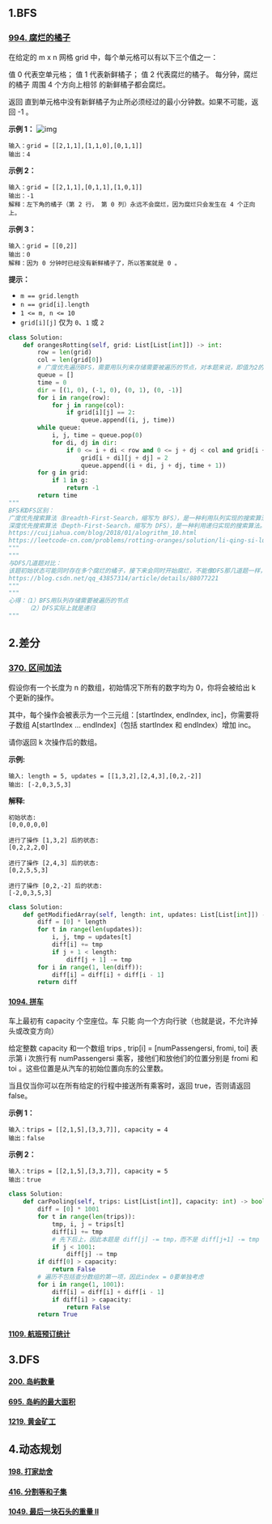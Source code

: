 ## 1.BFS

### [994. 腐烂的橘子](https://leetcode.cn/problems/rotting-oranges/)

在给定的 m x n 网格 grid 中，每个单元格可以有以下三个值之一：

值 0 代表空单元格；
值 1 代表新鲜橘子；
值 2 代表腐烂的橘子。
每分钟，腐烂的橘子 周围 4 个方向上相邻 的新鲜橘子都会腐烂。

返回 直到单元格中没有新鲜橘子为止所必须经过的最小分钟数。如果不可能，返回 -1 。

  **示例 1：** ![img](https://assets.leetcode-cn.com/aliyun-lc-upload/uploads/2019/02/16/oranges.png) 

```
输入：grid = [[2,1,1],[1,1,0],[0,1,1]]
输出：4
```

 **示例 2：** 

```
输入：grid = [[2,1,1],[0,1,1],[1,0,1]]
输出：-1
解释：左下角的橘子（第 2 行， 第 0 列）永远不会腐烂，因为腐烂只会发生在 4 个正向上。
```

 **示例 3：** 

```
输入：grid = [[0,2]]
输出：0
解释：因为 0 分钟时已经没有新鲜橘子了，所以答案就是 0 。
```

**提示：**

- `m == grid.length`
- `n == grid[i].length`
- `1 <= m, n <= 10`
- `grid[i][j]` 仅为 `0`、`1` 或 `2`

```python
class Solution:
    def orangesRotting(self, grid: List[List[int]]) -> int:
        row = len(grid)
        col = len(grid[0])
        # 广度优先遍历BFS，需要用队列来存储需要被遍历的节点，对本题来说，即值为2的节点都需要被遍历。
        queue = []
        time = 0
        dir = [(1, 0), (-1, 0), (0, 1), (0, -1)]
        for i in range(row):
            for j in range(col):
                if grid[i][j] == 2:
                    queue.append((i, j, time))
        while queue:
            i, j, time = queue.pop(0)
            for di, dj in dir:
                if 0 <= i + di < row and 0 <= j + dj < col and grid[i + di][j + dj] == 1:
                    grid[i + di][j + dj] = 2
                    queue.append((i + di, j + dj, time + 1))
        for g in grid:
            if 1 in g:
                return -1
        return time
"""
BFS和DFS区别：
广度优先搜索算法（Breadth-First-Search，缩写为 BFS），是一种利用队列实现的搜索算法。简单来说，其搜索过程和 “湖面丢进一块石头激起层层涟漪” 类似。用于解决最短路径问题。
深度优先搜索算法（Depth-First-Search，缩写为 DFS），是一种利用递归实现的搜索算法。简单来说，其搜索过程和 “不撞南墙不回头” 类似。
https://cuijiahua.com/blog/2018/01/alogrithm_10.html
https://leetcode-cn.com/problems/rotting-oranges/solution/li-qing-si-lu-wei-shi-yao-yong-bfsyi-ji-ru-he-xie-/
"""
"""
与DFS几道题对比：
该题初始状态可能同时存在多个腐烂的橘子，接下来会同时开始腐烂，不能像DFS那几道题一样，随便找到一个腐烂的句子就开始无脑”暴力搜索“。
https://blog.csdn.net/qq_43857314/article/details/88077221
"""
"""
心得：（1）BFS用队列存储需要被遍历的节点
     （2）DFS实际上就是递归
"""
```

## 2.差分

### [370. 区间加法](https://leetcode.cn/problems/range-addition/)

假设你有一个长度为 n 的数组，初始情况下所有的数字均为 0，你将会被给出 k 个更新的操作。

其中，每个操作会被表示为一个三元组：[startIndex, endIndex, inc]，你需要将子数组 A[startIndex ... endIndex]（包括 startIndex 和 endIndex）增加 inc。

请你返回 k 次操作后的数组。

 **示例:** 

```
输入: length = 5, updates = [[1,3,2],[2,4,3],[0,2,-2]]
输出: [-2,0,3,5,3]
```

 **解释:** 

```
初始状态:
[0,0,0,0,0]

进行了操作 [1,3,2] 后的状态:
[0,2,2,2,0]

进行了操作 [2,4,3] 后的状态:
[0,2,5,5,3]

进行了操作 [0,2,-2] 后的状态:
[-2,0,3,5,3]
```

```python
class Solution:
    def getModifiedArray(self, length: int, updates: List[List[int]]) -> List[int]:
        diff = [0] * length
        for t in range(len(updates)):
            i, j, tmp = updates[t]
            diff[i] += tmp
            if j + 1 < length:
                diff[j + 1] -= tmp
        for i in range(1, len(diff)):
            diff[i] = diff[i] + diff[i - 1]
        return diff
```

#### [1094. 拼车](https://leetcode.cn/problems/car-pooling/)

车上最初有 capacity 个空座位。车 只能 向一个方向行驶（也就是说，不允许掉头或改变方向）

给定整数 capacity 和一个数组 trips ,  trip[i] = [numPassengersi, fromi, toi] 表示第 i 次旅行有 numPassengersi 乘客，接他们和放他们的位置分别是 fromi 和 toi 。这些位置是从汽车的初始位置向东的公里数。

当且仅当你可以在所有给定的行程中接送所有乘客时，返回 true，否则请返回 false。

 **示例 1：** 

```
输入：trips = [[2,1,5],[3,3,7]], capacity = 4
输出：false
```

 **示例 2：** 

```
输入：trips = [[2,1,5],[3,3,7]], capacity = 5
输出：true
```

```python
class Solution:
    def carPooling(self, trips: List[List[int]], capacity: int) -> bool:
        diff = [0] * 1001
        for t in range(len(trips)):
            tmp, i, j = trips[t]
            diff[i] += tmp
            # 先下后上，因此本题是 diff[j] -= tmp，而不是 diff[j+1] -= tmp
            if j < 1001:
                diff[j] -= tmp
        if diff[0] > capacity:
            return False
        # 遍历不包括查分数组的第一项，因此index = 0要单独考虑
        for i in range(1, 1001):
            diff[i] = diff[i] + diff[i - 1]
            if diff[i] > capacity:
                return False
        return True
```

#### [1109. 航班预订统计](https://leetcode.cn/problems/corporate-flight-bookings/)

## 3.DFS

#### [200. 岛屿数量](https://leetcode.cn/problems/number-of-islands/)

#### [695. 岛屿的最大面积](https://leetcode.cn/problems/max-area-of-island/)

#### [1219. 黄金矿工](https://leetcode.cn/problems/path-with-maximum-gold/)

## 4.动态规划

#### [198. 打家劫舍](https://leetcode.cn/problems/house-robber/)

#### [416. 分割等和子集](https://leetcode.cn/problems/partition-equal-subset-sum/)

#### [1049. 最后一块石头的重量 II](https://leetcode.cn/problems/last-stone-weight-ii/)



